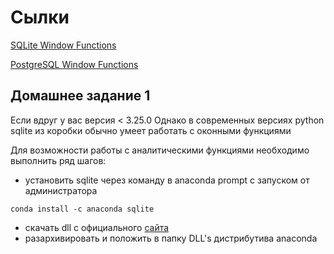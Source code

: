 # Сылки
[SQLite Window Functions](https://sqlite.org/windowfunctions.html)

[PostgreSQL Window Functions](https://www.postgresql.org/docs/13/tutorial-window.html)



## Домашнее задание 1


Если вдруг у вас версия < 3.25.0
Однако в современных версиях python sqlite из коробки обычно умеет работать с оконными функциями

Для возможности работы с аналитическими функциями необходимо выполнить ряд шагов:

- установить sqlite через команду в anaconda prompt с запуском от администратора
```
conda install -c anaconda sqlite
```

- скачать dll с официального [сайта](https://www.sqlite.org/download.html)
- разархивировать и положить в папку DLL's дистрибутива anaconda
